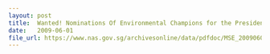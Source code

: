```yaml
---
layout: post
title:  Wanted! Nominations Of Environmental Champions for the President’s Award
date:   2009-06-01
file_url: https://www.nas.gov.sg/archivesonline/data/pdfdoc/MSE_20090601001.pdf
---
```

